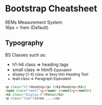 # Bootstrap Cheatsheet

REMs Measurement System<br/>
16px = 1rem (Default)

## Typography
BS Classes such as:
- h1-h6 class => heading tags
- small class => html5 <small> Equivalent
- display-[1-4] class => Sexy thin Heading Text
- lead class => Paragraph Equivalent
```html
<p class="h1">Heading</p> (<h1>Heading</h1>)
<span class="small">خ</span> (<small>خ</small>)
<h1 class="display-4">Penis</h1>
<p class="lead">lorem ....</p>
```

